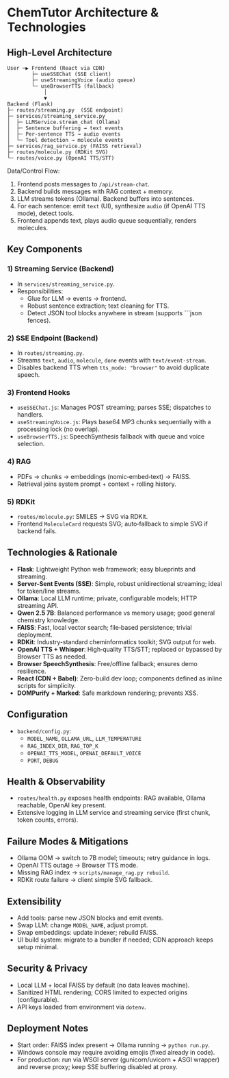 # ChemTutor Architecture & Technologies

## High-Level Architecture

```
User ─▶ Frontend (React via CDN)
        ├─ useSSEChat (SSE client)
        ├─ useStreamingVoice (audio queue)
        └─ useBrowserTTS (fallback)
            │
            ▼
Backend (Flask)
├─ routes/streaming.py  (SSE endpoint)
├─ services/streaming_service.py
│  ├─ LLMService.stream_chat (Ollama)
│  ├─ Sentence buffering → text events
│  ├─ Per‑sentence TTS → audio events
│  └─ Tool detection → molecule events
├─ services/rag_service.py (FAISS retrieval)
├─ routes/molecule.py (RDKit SVG)
└─ routes/voice.py (OpenAI TTS/STT)
```

Data/Control Flow:
1. Frontend posts messages to `/api/stream-chat`.
2. Backend builds messages with RAG context + memory.
3. LLM streams tokens (Ollama). Backend buffers into sentences.
4. For each sentence: emit `text` (UI), synthesize `audio` (if OpenAI TTS mode), detect tools.
5. Frontend appends text, plays audio queue sequentially, renders molecules.

## Key Components

### 1) Streaming Service (Backend)
- In `services/streaming_service.py`.
- Responsibilities:
  - Glue for LLM → events → frontend.
  - Robust sentence extraction; text cleaning for TTS.
  - Detect JSON tool blocks anywhere in stream (supports ```json fences).

### 2) SSE Endpoint (Backend)
- In `routes/streaming.py`.
- Streams `text`, `audio`, `molecule`, `done` events with `text/event-stream`.
- Disables backend TTS when `tts_mode: "browser"` to avoid duplicate speech.

### 3) Frontend Hooks
- `useSSEChat.js`: Manages POST streaming; parses SSE; dispatches to handlers.
- `useStreamingVoice.js`: Plays base64 MP3 chunks sequentially with a processing lock (no overlap).
- `useBrowserTTS.js`: SpeechSynthesis fallback with queue and voice selection.

### 4) RAG
- PDFs → chunks → embeddings (nomic‑embed‑text) → FAISS.
- Retrieval joins system prompt + context + rolling history.

### 5) RDKit
- `routes/molecule.py`: SMILES → SVG via RDKit.
- Frontend `MoleculeCard` requests SVG; auto‑fallback to simple SVG if backend fails.

## Technologies & Rationale

- **Flask**: Lightweight Python web framework; easy blueprints and streaming.
- **Server-Sent Events (SSE)**: Simple, robust unidirectional streaming; ideal for token/line streams.
- **Ollama**: Local LLM runtime; private, configurable models; HTTP streaming API.
- **Qwen 2.5 7B**: Balanced performance vs memory usage; good general chemistry knowledge.
- **FAISS**: Fast, local vector search; file‑based persistence; trivial deployment.
- **RDKit**: Industry-standard cheminformatics toolkit; SVG output for web.
- **OpenAI TTS + Whisper**: High‑quality TTS/STT; replaced or bypassed by Browser TTS as needed.
- **Browser SpeechSynthesis**: Free/offline fallback; ensures demo resilience.
- **React (CDN + Babel)**: Zero-build dev loop; components defined as inline scripts for simplicity.
- **DOMPurify + Marked**: Safe markdown rendering; prevents XSS.

## Configuration
- `backend/config.py`:
  - `MODEL_NAME`, `OLLAMA_URL`, `LLM_TEMPERATURE`
  - `RAG_INDEX_DIR`, `RAG_TOP_K`
  - `OPENAI_TTS_MODEL`, `OPENAI_DEFAULT_VOICE`
  - `PORT`, `DEBUG`

## Health & Observability
- `routes/health.py` exposes health endpoints: RAG available, Ollama reachable, OpenAI key present.
- Extensive logging in LLM service and streaming service (first chunk, token counts, errors).

## Failure Modes & Mitigations
- Ollama OOM → switch to 7B model; timeouts; retry guidance in logs.
- OpenAI TTS outage → Browser TTS mode.
- Missing RAG index → `scripts/manage_rag.py rebuild`.
- RDKit route failure → client simple SVG fallback.

## Extensibility
- Add tools: parse new JSON blocks and emit events.
- Swap LLM: change `MODEL_NAME`, adjust prompt.
- Swap embeddings: update indexer; rebuild FAISS.
- UI build system: migrate to a bundler if needed; CDN approach keeps setup minimal.

## Security & Privacy
- Local LLM + local FAISS by default (no data leaves machine).
- Sanitized HTML rendering; CORS limited to expected origins (configurable).
- API keys loaded from environment via `dotenv`.

## Deployment Notes
- Start order: FAISS index present → Ollama running → `python run.py`.
- Windows console may require avoiding emojis (fixed already in code).
- For production: run via WSGI server (gunicorn/uvicorn + ASGI wrapper) and reverse proxy; keep SSE buffering disabled at proxy.
